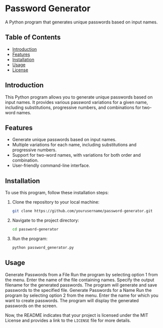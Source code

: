 # Password Generator

A Python program that generates unique passwords based on input names.

## Table of Contents

- [Introduction](#introduction)
- [Features](#features)
- [Installation](#installation)
- [Usage](#usage)
- [License](#license)

## Introduction

This Python program allows you to generate unique passwords based on input names. It provides various password variations for a given name, including substitutions, progressive numbers, and combinations for two-word names.

## Features

- Generate unique passwords based on input names.
- Multiple variations for each name, including substitutions and progressive numbers.
- Support for two-word names, with variations for both order and combination.
- User-friendly command-line interface.

## Installation

To use this program, follow these installation steps:

1. Clone the repository to your local machine:

   ```bash
   git clone https://github.com/yourusername/password-generator.git
   ```
2. Navigate to the project directory:
   ```bash
   cd password-generator
   ```
3. Run the program:
   ```bash
   python password_generator.py
   ```




## Usage
Generate Passwords from a File
Run the program by selecting option 1 from the menu.
Enter the name of the file containing names.
Specify the output filename for the generated passwords.
The program will generate and save passwords to the specified file.
Generate Passwords for a Name
Run the program by selecting option 2 from the menu.
Enter the name for which you want to create passwords.
The program will display the generated passwords on the screen.




Now, the README indicates that your project is licensed under the MIT License and provides a link to the `LICENSE` file for more details.

